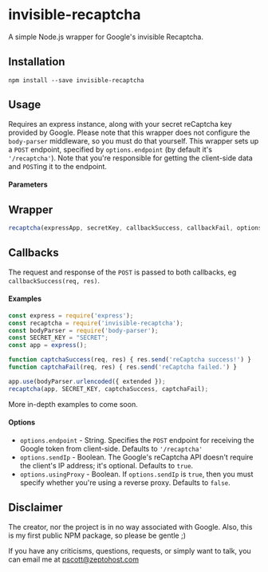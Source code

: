 # invisible-recaptcha
A simple Node.js wrapper for Google's invisible Recaptcha.

## Installation
```
npm install --save invisible-recaptcha
```

## Usage
Requires an express instance, along with your secret reCaptcha key provided by Google. Please note that this wrapper does not configure the `body-parser` middleware, so you must do that yourself. This wrapper sets up a `POST` endpoint, specified by `options.endpoint` (by default it's `'/recaptcha'`). Note that you're responsible for getting the client-side data and `POST`ing it to the endpoint.

#### Parameters
## Wrapper
```js
recaptcha(expressApp, secretKey, callbackSuccess, callbackFail, options)
```
## Callbacks
The request and response of the `POST` is passed to both callbacks, eg `callbackSuccess(req, res)`.

#### Examples
```js
const express = require('express');
const recaptcha = require('invisible-recaptcha');
const bodyParser = require('body-parser');
const SECRET_KEY = "SECRET";
const app = express();

function captchaSuccess(req, res) { res.send('reCaptcha success!') }
function captchaFail(req, res) { res.send('reCaptcha failed.') }

app.use(bodyParser.urlencoded({ extended });
recaptcha(app, SECRET_KEY, captchaSuccess, captchaFail);
```

More in-depth examples to come soon.

#### Options
* `options.endpoint` - String. Specifies the `POST` endpoint for receiving the Google token from client-side. Defaults to `'/recaptcha'`
* `options.sendIp` - Boolean. The Google's reCaptcha API doesn't require the client's IP address; it's optional. Defaults to `true`.
* `options.usingProxy` - Boolean. If `options.sendIp` is `true`, then you must specify whether you're using a reverse proxy. Defaults to `false`.

## Disclaimer
The creator, nor the project is in no way associated with Google. Also, this is my first public NPM package, so please be gentle ;)

If you have any criticisms, questions, requests, or simply want to talk, you can email me at pscott@zeptohost.com
